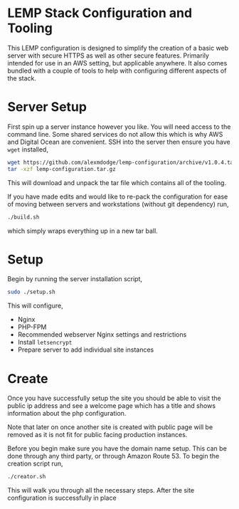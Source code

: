 # LEMP Stack Configuration and Tooling
This LEMP configuration is designed to simplify the creation of a basic web server
with secure HTTPS as well as other secure features. Primarily intended for
use in an AWS setting, but applicable anywhere. It also comes bundled with a
couple of tools to help with configuring different aspects of the stack.

# Server Setup
First spin up a server instance however you like. You will need access to the
command line. Some shared services do not allow this which is why AWS and Digital Ocean are convenient. SSH into the server then ensure you have `wget` installed,

```sh
wget https://github.com/alexmdodge/lemp-configuration/archive/v1.0.4.tar.gz
tar -xzf lemp-configuration.tar.gz
```

This will download and unpack the tar file which contains all of the tooling.

If you have made edits and would like to re-pack the configuration for ease of moving
between servers and workstations (without git dependency) run,

```sh
./build.sh
```
which simply wraps everything up in a new tar ball.

# Setup
Begin by running the server installation script,

```sh
sudo ./setup.sh
```
This will configure,
* Nginx
* PHP-FPM
* Recommended webserver Nginx settings and restrictions
* Install `letsencrypt`
* Prepare server to add individual site instances

# Create
Once you have successfully setup the site you should be able to visit the
public ip address and see a welcome page which has a title and shows information
about the php configuration.

Note that later on once another site is created with public page will be
removed as it is not fit for public facing production instances.

Before you begin make sure you have the domain name setup. This can be done
through any third party, or through Amazon Route 53. To begin the creation
script run,

```sh
./creator.sh
```

This will walk you through all the necessary steps. After the site configuration
is successfully in place
